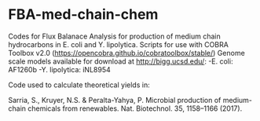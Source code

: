 # FBA-med-chain-chem

Codes for Flux Balanace Analysis for production of medium chain hydrocarbons in E. coli and Y. lipolytica.
Scripts for use with COBRA Toolbox v2.0 (https://opencobra.github.io/cobratoolbox/stable/)
Genome scale models available for download at http://bigg.ucsd.edu/:
    -E. coli: AF1260b
    -Y. lipolytica: iNL8954
    
Code used to calculate theoretical yields in:

Sarria, S., Kruyer, N.S. & Peralta-Yahya, P. Microbial production of medium-chain chemicals from renewables. Nat. Biotechnol. 35, 1158–1166 (2017).
